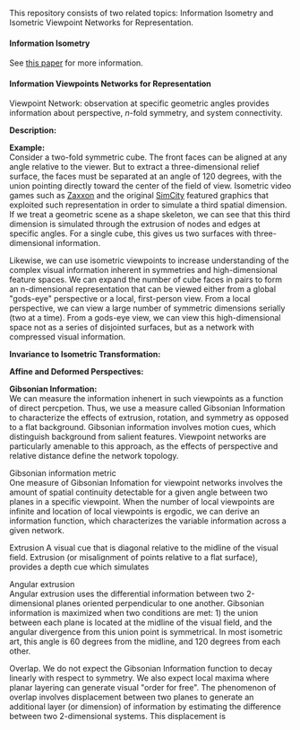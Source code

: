 This repository consists of two related topics: Information Isometry and Isometric Viewpoint Networks for Representation.

#### Information Isometry

See [this paper](https://www.biorxiv.org/content/10.1101/062539v2) for more information.

#### Information Viewpoints Networks for Representation

Viewpoint Network: observation at specific geometric angles provides information about perspective, _n_-fold symmetry, and system connectivity.

__Description:__ 


__Example:__  
Consider a two-fold symmetric cube. The front faces can be aligned at any angle relative to the viewer. But to extract a three-dimensional relief surface, the faces must be separated at an angle of 120 degrees, with the union pointing directly toward the center of the field of view. Isometric video games such as [Zaxxon](https://en.wikipedia.org/wiki/Zaxxon) and the original [SimCity](https://en.wikipedia.org/wiki/SimCity) featured graphics that exploited such representation in order to simulate a third spatial dimension. If we treat a geometric scene as a shape skeleton, we can see that this third dimension is simulated through the extrusion of nodes and edges at specific angles. For a single cube, this gives us two surfaces with three-dimensional information. 

Likewise, we can use isometric viewpoints to increase understanding of the complex visual information inherent in symmetries and high-dimensional feature spaces. We can expand the number of cube faces in pairs to form an n-dimensional representation that can be viewed either from a global "gods-eye" perspective or a local, first-person view. From a local perspective, we can view a large number of symmetric dimensions serially (two at a time). From a gods-eye view, we can view this high-dimensional space not as a series of disjointed surfaces, but as a network with compressed visual information.

__Invariance to Isometric Transformation:__


__Affine and Deformed Perspectives:__



__Gibsonian Information:__  
We can measure the information inhenert in such viewpoints as a function of direct percpetion. Thus, we use a measure called Gibsonian Information to characterize the effects of extrusion, rotation, and symmetry as opposed to a flat background. Gibsonian information involves motion cues, which distinguish background from salient features. Viewpoint networks are particularly amenable to this approach, as the effects of perspective and relative distance define the network topology.

Gibsonian information metric  
One measure of Gibsonian Infomation for viewpoint networks involves the amount of spatial continuity detectable for a given angle between two planes in a specific viewpoint. When the number of local viewpoints are infinite and location of local viewpoints is ergodic, we can derive an information function, which characterizes the variable information across a given network.

Extrusion
A visual cue that is diagonal relative to the midline of the visual field. Extrusion (or misalignment of points relative to a flat surface), provides a depth cue which simulates 

Angular extrusion  
Angular extrusion uses the differential information between two 2-dimensional planes oriented perpendicular to one another. Gibsonian information is maximized when two conditions are met: 1) the union between each plane is located at the midline of the visual field, and the angular divergence from this union point is symmetrical. In most isometric art, this angle is 60 degrees from the midline, and 120 degrees from each other.

Overlap. We do not expect the Gibsonian Information function to decay linearly with respect to symmetry. We also expect local maxima where planar layering can generate visual "order for free". The phenomenon of overlap involves displacement between two planes to generate an additional layer (or dimension) of information by estimating the difference between two 2-dimensional systems. This displacement is 

